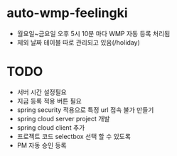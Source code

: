 # auto-wmp-feelingki
 - 월요일~금요일 오후 5시 10분 마다 WMP 자동 등록 처리됨
 - 제외 날짜 테이블 따로 관리되고 있음(/holiday)

# TODO
 - 서버 시간 설정필요
 - 지금 등록 적용 버튼 필요
 - spring security 적용으로 특정 url 접속 불가 만들기
 - spring cloud server project 개발
 - spring cloud client 추가
 - 프로젝트 코드 selectbox 선택 할 수 있도록
 - PM 자동 승인 등록
 